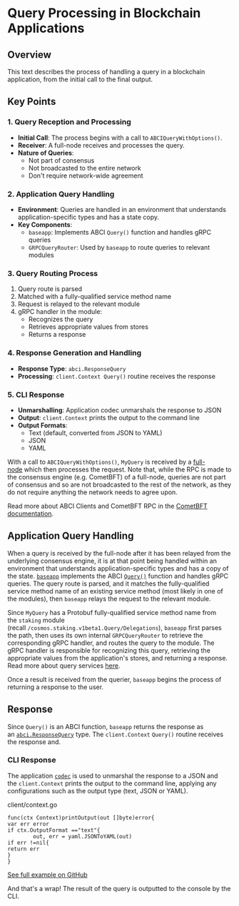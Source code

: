 Query Processing in Blockchain Applications
===========================================

Overview
--------

This text describes the process of handling a query in a blockchain application, from the initial call to the final output.

Key Points
----------

### 1\. Query Reception and Processing

-   **Initial Call**: The process begins with a call to `ABCIQueryWithOptions()`.
-   **Receiver**: A full-node receives and processes the query.
-   **Nature of Queries**:
    -   Not part of consensus
    -   Not broadcasted to the entire network
    -   Don't require network-wide agreement

### 2\. Application Query Handling

-   **Environment**: Queries are handled in an environment that understands application-specific types and has a state copy.
-   **Key Components**:
    -   `baseapp`: Implements ABCI `Query()` function and handles gRPC queries
    -   `GRPCQueryRouter`: Used by `baseapp` to route queries to relevant modules

### 3\. Query Routing Process

1.  Query route is parsed
2.  Matched with a fully-qualified service method name
3.  Request is relayed to the relevant module
4.  gRPC handler in the module:
    -   Recognizes the query
    -   Retrieves appropriate values from stores
    -   Returns a response

### 4\. Response Generation and Handling

-   **Response Type**: `abci.ResponseQuery`
-   **Processing**: `client.Context Query()` routine receives the response

### 5\. CLI Response

-   **Unmarshalling**: Application codec unmarshals the response to JSON
-   **Output**: `client.Context` prints the output to the command line
-   **Output Formats**:
    -   Text (default, converted from JSON to YAML)
    -   JSON
    -   YAML


With a call to `ABCIQueryWithOptions()`, `MyQuery` is received by a [full-node](https://docs.cosmos.network/v0.50/learn/advanced/encoding) which then processes the request. Note that, while the RPC is made to the consensus engine (e.g. CometBFT) of a full-node, queries are not part of consensus and so are not broadcasted to the rest of the network, as they do not require anything the network needs to agree upon.

Read more about ABCI Clients and CometBFT RPC in the [CometBFT documentation](https://docs.cometbft.com/v0.37/spec/rpc/).

Application Query Handling[​](https://docs.cosmos.network/v0.50/learn/beginner/query-lifecycle#application-query-handling "Direct link to Application Query Handling")
----------------------------------------------------------------------------------------------------------------------------------------------------------------------

When a query is received by the full-node after it has been relayed from the underlying consensus engine, it is at that point being handled within an environment that understands application-specific types and has a copy of the state. [`baseapp`](https://docs.cosmos.network/v0.50/learn/advanced/baseapp) implements the ABCI [`Query()`](https://docs.cosmos.network/v0.50/learn/advanced/baseapp#query) function and handles gRPC queries. The query route is parsed, and it matches the fully-qualified service method name of an existing service method (most likely in one of the modules), then `baseapp` relays the request to the relevant module.

Since `MyQuery` has a Protobuf fully-qualified service method name from the `staking` module (recall `/cosmos.staking.v1beta1.Query/Delegations`), `baseapp` first parses the path, then uses its own internal `GRPCQueryRouter` to retrieve the corresponding gRPC handler, and routes the query to the module. The gRPC handler is responsible for recognizing this query, retrieving the appropriate values from the application's stores, and returning a response. Read more about query services [here](https://docs.cosmos.network/v0.50/build/building-modules/query-services).

Once a result is received from the querier, `baseapp` begins the process of returning a response to the user.

Response[​](https://docs.cosmos.network/v0.50/learn/beginner/query-lifecycle#response "Direct link to Response")
----------------------------------------------------------------------------------------------------------------

Since `Query()` is an ABCI function, `baseapp` returns the response as an [`abci.ResponseQuery`](https://docs.cometbft.com/master/spec/abci/abci.html#query-2) type. The `client.Context` `Query()` routine receives the response and.

### CLI Response[​](https://docs.cosmos.network/v0.50/learn/beginner/query-lifecycle#cli-response "Direct link to CLI Response")

The application [`codec`](https://docs.cosmos.network/v0.50/learn/advanced/encoding) is used to unmarshal the response to a JSON and the `client.Context` prints the output to the command line, applying any configurations such as the output type (text, JSON or YAML).

client/context.go
```
func(ctx Context)printOutput(out []byte)error{
var err error
if ctx.OutputFormat =="text"{
		out, err = yaml.JSONToYAML(out)
if err !=nil{
return err
}
}

```

[See full example on GitHub](https://github.com/cosmos/cosmos-sdk/blob/v0.50.0-alpha.0/client/context.go#L341-L349)

And that's a wrap! The result of the query is outputted to the console by the CLI.